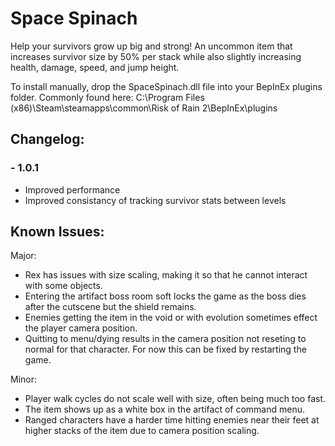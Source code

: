 # Space Spinach

Help your survivors grow up big and strong!
An uncommon item that increases survivor size by 50% per stack while also slightly increasing health, damage, speed, and jump height.

To install manually, drop the SpaceSpinach.dll file into your BepInEx plugins folder. 
Commonly found here: C:\Program Files (x86)\Steam\steamapps\common\Risk of Rain 2\BepInEx\plugins

## Changelog:
### - 1.0.1
  - Improved performance
  - Improved consistancy of tracking survivor stats between levels

## Known Issues:
Major:
 - Rex has issues with size scaling, making it so that he cannot interact with some objects.
 - Entering the artifact boss room soft locks the game as the boss dies after the cutscene but the shield remains.
 - Enemies getting the item in the void or with evolution sometimes effect the player camera position.
 - Quitting to menu/dying results in the camera position not reseting to normal for that character. For now this can be fixed by restarting the game.

Minor: 
 - Player walk cycles do not scale well with size, often being much too fast.
 - The item shows up as a white box in the artifact of command menu.
 - Ranged characters have a harder time hitting enemies near their feet at higher stacks of the item due to camera position scaling.

